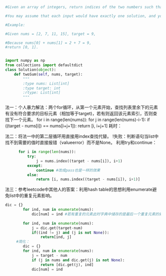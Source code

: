 ```python
#Given an array of integers, return indices of the two numbers such that they add up to a specific target.

#You may assume that each input would have exactly one solution, and you may not use the same element twice.

#Example:

#Given nums = [2, 7, 11, 15], target = 9,

#Because nums[0] + nums[1] = 2 + 7 = 9,
#return [0, 1].


import numpy as np
from collections import defaultdict
class Solution(object):
    def twoSum(self, nums, target):
        """
        :type nums: List[int]
        :type target: int
        :rtype: List[int]
        """
```
法一：个人暴力解法：两个for循环，从第一个元素开始，查找列表里余下的元素有没有符合要求的目标元素（相加等于target)，若有则返回该元素索引，否则查找下一个元素。
        for i in range(len(nums)):
            for j in range(len(nums)-i-1): 
                if ((target - nums[i]) ==  nums[i+j+1]):
                    return [i, i+j+1]
耗时：

法二：将法一中的第二层循环用直接用index查找代替。
  !失败：判断语句当list中找不到需要的值时直接报错（valueerror）而不是None。
  利用try和continue：        
  ```python
        for i in range(len(nums)): 
            try: 
                j = nums.index((target - nums[i]), i+1)
            except:
                continue #改成pass也是一样的效果
            else:
                return [i, nums.index((target - nums[i]), i+1)]
```


法三：参考leetcode中其他人的答案：利用hash table的思想利用enumerate避免list中的重复元素影响。
```python
dic = {}
        for ind, num in enumerate(nums):
            dic[num] = ind #若有重复的元素此时字典中储存的是最后一个重复元素的索引
        
        for ind, num in enumerate(nums):
            j = dic.get(target-num)
            if((ind != j) and (j is not None)):
                return[ind, j]
     #简化：
        dic = {}
        for ind, num in enumerate(nums):
            j = target - num
            if (j in nums and dic.get(j) is not None):
                return [dic.get(j), ind]
            dic[num] = ind
```

